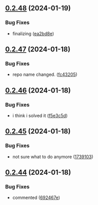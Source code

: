 ## [0.2.48](https://github.com/Energy-Control-no/fleet-flows-autoinstaller/compare/v0.2.47...v0.2.48) (2024-01-19)


### Bug Fixes

* finalizing ([ea2bd8e](https://github.com/Energy-Control-no/fleet-flows-autoinstaller/commit/ea2bd8e5310a68dc199b17254c5770723c855279))



## [0.2.47](https://github.com/Energy-Control-no/fleet-flows-autoinstaller/compare/v0.2.46...v0.2.47) (2024-01-18)


### Bug Fixes

* repo name changed. ([fc43205](https://github.com/Energy-Control-no/fleet-flows-autoinstaller/commit/fc432052c4bedb21ab8fd8a6f5e5b50b6d831c90))



## [0.2.46](https://github.com/Energy-Control-no/fleet-flows-autoinstaller/compare/v0.2.45...v0.2.46) (2024-01-18)


### Bug Fixes

* i think i solved it ([f5e3c5d](https://github.com/Energy-Control-no/fleet-flows-autoinstaller/commit/f5e3c5d0ddbc269de65b43a0a5d6ca695df07558))



## [0.2.45](https://github.com/Energy-Control-no/fleet-flows-autoinstaller/compare/v0.2.44...v0.2.45) (2024-01-18)


### Bug Fixes

* not sure what to do anymore ([1739103](https://github.com/Energy-Control-no/fleet-flows-autoinstaller/commit/17391038d320a132f1329811d0711c899c99ef50))



## [0.2.44](https://github.com/Energy-Control-no/fleet-flows-autoinstaller/compare/v0.2.43...v0.2.44) (2024-01-18)


### Bug Fixes

* commented ([692467e](https://github.com/Energy-Control-no/fleet-flows-autoinstaller/commit/692467e2ede53d1bfee507cab4effe83c95f1bd0))



